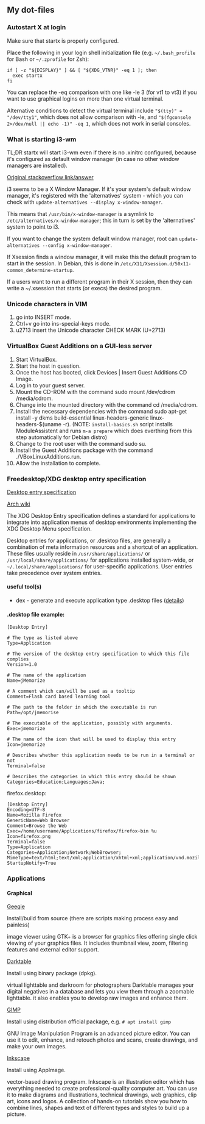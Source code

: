 ## My dot-files

### Autostart X at login

Make sure that startx is properly configured.

Place the following in your login shell initialization file (e.g. `~/.bash_profile` for Bash or `~/.zprofile` for Zsh):

```
if [ -z "${DISPLAY}" ] && [ "${XDG_VTNR}" -eq 1 ]; then
  exec startx
fi
```

You can replace the -eq comparison with one like -le 3 (for vt1 to vt3) if you want to use graphical logins on more than one virtual terminal.

Alternative conditions to detect the virtual terminal include `"$(tty)" = "/dev/tty1"`, which does not allow comparison with -le, and `"$(fgconsole 2>/dev/null || echo -1)" -eq 1`, which does not work in serial consoles. 

### What is starting i3-wm

TL;DR 
startx will start i3-wm even if there is no .xinitrc configured, because it's 
configured as default window manager (in case no other window managers are installed). 

[Original stackoverflow link/answer](https://unix.stackexchange.com/questions/315223/what-is-starting-i3-when-i-run-startx)

i3 seems to be a X Window Manager. If it's your system's default window manager, 
it's registered with the 'alternatives' system - which you can check with ```update-alternatives --display x-window-manager```. 

This means that ```/usr/bin/x-window-manager``` is a symlink to ```/etc/alternatives/x-window-manager```; 
this in turn is set by the 'alternatives' system to point to i3.

If you want to change the system default window manager, root can ```update-alternatives --config x-window-manager```.

If Xsession finds a window manager, it will make this the default program to start in the session. 
In Debian, this is done in ```/etc/X11/Xsession.d/50x11-common_determine-startup```.

If a users want to run a different program in their X session, then they can write a ~/.xsession that starts (or execs) the desired program.

### Unicode characters in VIM
1. go into INSERT mode.
1. Ctrl+v go into ins-special-keys mode.
1. u2713 insert the Unicode character CHECK MARK (U+2713)

### VirtualBox Guest Additions on a GUI-less server

1. Start VirtualBox.
1. Start the host in question.
1. Once the host has booted, click Devices | Insert Guest Additions CD Image.
1. Log in to your guest server.
1. Mount the CD-ROM with the command sudo mount /dev/cdrom /media/cdrom.
1. Change into the mounted directory with the command cd /media/cdrom.
1. Install the necessary dependencies with the command sudo apt-get install -y dkms build-essential linux-headers-generic linux-headers-$(uname -r). (NOTE: `install-basics.sh` script installs ModuleAssistent and runs `m-a prepare` which does everthing from this step automatically for Debian distro) 
1. Change to the root user with the command sudo su.
1. Install the Guest Additions package with the command ./VBoxLinuxAdditions.run.
1. Allow the installation to complete.

### Freedesktop/XDG desktop entry specification 

[Desktop entry specification](https://specifications.freedesktop.org/desktop-entry-spec/latest/)

[Arch wiki](https://wiki.archlinux.org/title/desktop_entries)

The XDG Desktop Entry specification defines a standard for applications to integrate into application menus of desktop environments implementing the XDG Desktop Menu specification. 

Desktop entries for applications, or .desktop files, are generally a combination of meta information resources and a shortcut of an application. These files usually reside in `/usr/share/applications/` or `/usr/local/share/applications/` for applications installed system-wide, or `~/.local/share/applications/` for user-specific applications. User entries take precedence over system entries.

#### useful tool(s)

- dex - generate and execute application type .desktop files ([details](https://github.com/jceb/dex))

#### .desktop file example:

```
[Desktop Entry]

# The type as listed above
Type=Application

# The version of the desktop entry specification to which this file complies
Version=1.0

# The name of the application
Name=jMemorize

# A comment which can/will be used as a tooltip
Comment=Flash card based learning tool

# The path to the folder in which the executable is run
Path=/opt/jmemorise

# The executable of the application, possibly with arguments.
Exec=jmemorize

# The name of the icon that will be used to display this entry
Icon=jmemorize

# Describes whether this application needs to be run in a terminal or not
Terminal=false

# Describes the categories in which this entry should be shown
Categories=Education;Languages;Java;
```

firefox.desktop:
```
[Desktop Entry]
Encoding=UTF-8
Name=Mozilla Firefox
GenericName=Web Browser
Comment=Browse the Web
Exec=/home/username/Applications/firefox/firefox-bin %u
Icon=firefox.png
Terminal=false
Type=Application
Categories=Application;Network;WebBrowser;
MimeType=text/html;text/xml;application/xhtml+xml;application/vnd.mozilla.xul+xml;text/mml;
StartupNotify=True
```

### Applications

#### Graphical 

[Geeqie](https://github.com/BestImageViewer/geeqie#downloading) 

Install/build from source (there are scripts making process easy and painless)

image viewer using GTK+ is a browser for graphics files offering single click
viewing of your graphics files. It includes thumbnail view, zoom, filtering
features and external editor support.                              


[Darktable](https://www.darktable.org/install/)

Install using binary package (dpkg).

virtual lighttable and darkroom for photographers Darktable manages your
digital negatives in a database and lets you view them  through a zoomable
lighttable. it also enables you to develop raw images and enhance them.


[GIMP](https://www.gimp.org/downloads/)

Install using distribution official package, e.g. `# apt install gimp`

GNU Image Manipulation Program is an advanced picture editor. You can use it to
edit, enhance, and retouch photos and scans, create drawings, and make your own
images.


[Inkscape](https://inkscape.org/release/)

Install using AppImage.

vector-based drawing program. Inkscape is an illustration editor which has
everything needed to create professional-quality computer art. You can use it
to make diagrams and illustrations, technical drawings, web graphics, clip art,
icons and logos. A collection of hands-on tutorials show you how to combine
lines, shapes and text of different types and styles to build up a picture.
